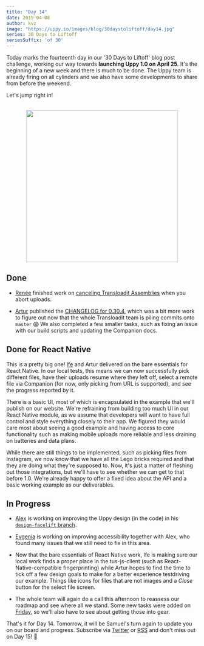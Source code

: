 ```yaml
---
title: "Day 14"
date: 2019-04-08
author: kvz
image: "https://uppy.io/images/blog/30daystoliftoff/day14.jpg"
series: 30 Days to Liftoff
seriesSuffix: 'of 30'
---
```


Today marks the fourteenth day in our '30 Days to Liftoff' blog post challenge, working our way towards **launching Uppy 1.0 on April 25**. It's the beginning of a new week and there is much to be done. The Uppy team is already firing on all cylinders and we also have some developments to share from before the weekend.

<!--more-->

Let's jump right in!

<center><br /><img width="400" src="/images/blog/30daystoliftoff/day14.jpg"><br /></center>

## Done

- [Renée](https://github.com/goto-bus-stop) finished work on [canceling Transloadit Assemblies](https://github.com/transloadit/uppy/pull/1431) when you abort uploads.

- [Artur](https://github.com/arturi) published the [CHANGELOG for 0.30.4](https://github.com/transloadit/uppy/commit/845369f0e56b49ab51d4d01909dfdac6f60b1748), which was a bit more work to figure out now that the whole Transloadit team is piling commits onto `master` :scream: We also completed a few smaller tasks, such as fixing an issue with our build scripts and updating the Companion docs.

## Done for React Native

This is a pretty big one! [Ife](https://github.com/ifedapoolarewaju) and Artur delivered on the bare essentials for React Native. In our local tests, this means we can now successfully pick different files, have their uploads resume where they left off, select a remote file via Companion (for now, only picking from URL is supported), and see the progress reported by it. 

There is a basic UI, most of which is encapsulated in the example that we'll publish on our website. We're refraining from building too much UI in our React Native module, as we assume that developers will want to have full control and style everything closely to their app. We figured they would care most about seeing a good example and having access to core functionality such as making mobile uploads more reliable and less draining on batteries and data plans. 

While there are still things to be implemented, such as picking files from Instagram, we now know that we have all the Lego bricks required and that they are doing what they're supposed to. Now, it's just a matter of fleshing out those integrations, but we'll have to see whether we can get to that before 1.0. We're already happy to offer a fixed idea about the API and a basic working example as our deliverables.

## In Progress

- [Alex](https://github.com/nqst) is working on improving the Uppy design (in the code) in his [`design-facelift` branch](https://github.com/transloadit/uppy/compare/master...nqst:design-facelift).

- [Evgenia](https://github.com/lakesare) is working on improving accessibility together with Alex, who found many issues that we still need to fix in this area.

- Now that the bare essentials of React Native work, Ife is making sure our local work finds a proper place in the tus-js-client (such as React-Native-compatible fingerprinting) while Artur hopes to find the time to tick off a few design goals to make for a better experience testdriving our example. Things like icons for files that are not images and a _Close_ button for the select file screen.

- The whole team will again do a call this afternoon to reassess our roadmap and see where all we stand. Some new tasks were added on [Friday](/blog/2019/04/liftoff-11/), so we'll also have to see about getting those into gear.

That's it for Day 14. Tomorrow, it will be Samuel's turn again to update you on our board and progress. Subscribe via [Twitter](https://twitter.com/uppy_io) or [RSS](https://uppy.io/atom.xml) and don't miss out on Day 15! :dog:
